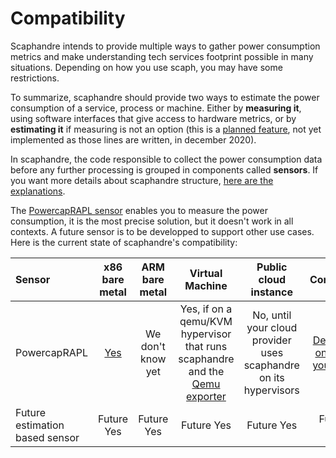 # Compatibility

Scaphandre intends to provide multiple ways to gather power consumption metrics and make understanding tech services footprint possible in many situations. Depending on how you use scaph, you may have some restrictions.

To summarize, scaphandre should provide two ways to estimate the power consumption of a service, process or machine. Either by **measuring it**, using software interfaces that give access to hardware metrics, or by **estimating it** if measuring is not an option (this is a [planned feature](https://github.com/hubblo-org/scaphandre/issues/25), not yet implemented as those lines are written, in december 2020).

In scaphandre, the code responsible to collect the power consumption data before any further processing is grouped in components called **sensors**. If you want more details about scaphandre structure, [here are the explanations](explanations/internal-structure.md).

The [PowercapRAPL sensor](references/sensor-powercap_rapl.md) enables you to measure the power consumption, it is the most precise solution, but it doesn't work in all contexts. A future sensor is to be developped to support other use cases. Here is the current state of scaphandre's compatibility:

| Sensor         | x86 bare metal                            | ARM bare metal    | Virtual Machine | Public cloud instance | Container |
| :------------- | :---------------------------------------: | :---------------: | :-------------: | :-------------------: | :-----: |
| PowercapRAPL   | [Yes](references/sensor-powercap_rapl.md) | We don't know yet | Yes, if on a qemu/KVM hypervisor that runs scaphandre and the [Qemu exporter](references/exporter-qemu.md) | No, until your cloud provider uses scaphandre on its hypervisors | [Depends on what you want](explanations/about-containers.md) |
| Future estimation based sensor | Future Yes | Future Yes | Future Yes | Future Yes | Future Yes |